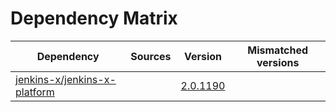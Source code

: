 # Dependency Matrix

Dependency | Sources | Version | Mismatched versions
---------- | ------- | ------- | -------------------
[jenkins-x/jenkins-x-platform](https://github.com/jenkins-x/jenkins-x-platform.git) |  | [2.0.1190](https://github.com/jenkins-x/jenkins-x-platform/releases/tag/v2.0.1190) | 
